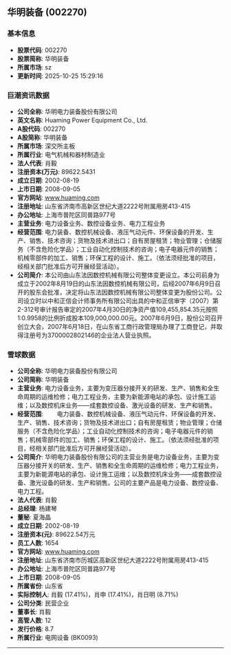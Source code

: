 ## 华明装备 (002270)

### 基本信息

- **股票代码**: 002270
- **股票简称**: 华明装备
- **所属市场**: sz
- **更新时间**: 2025-10-25 15:29:16

### 巨潮资讯数据

- **公司全称**: 华明电力装备股份有限公司
- **英文名称**: Huaming Power Equipment Co., Ltd.
- **A股代码**: 002270
- **A股简称**: 华明装备
- **所属市场**: 深交所主板
- **所属行业**: 电气机械和器材制造业
- **法人代表**: 肖毅
- **注册资本(万元)**: 89622.5431
- **成立日期**: 2002-08-19
- **上市日期**: 2008-09-05
- **官方网站**: www.huaming.com
- **注册地址**: 山东省济南市高新区世纪大道2222号附属用房413-415
- **办公地址**: 上海市普陀区同普路977号
- **主营业务**: 电力设备业务、数控设备业务、电力工程业务
- **经营范围**: 电力装备、数控机械设备、液压气动元件、环保设备的开发、生产、销售、技术咨询；货物及技术进出口；自有房屋租赁；物业管理；仓储服务（不含危险化学品）；工业自动化控制技术的咨询；电子电器元件的销售；机械零部件的加工、销售；环保工程的设计、施工。（依法须经批准的项目，经相关部门批准后方可开展经营活动）。
- **公司简介**: 本公司由山东法因数控机械有限公司整体变更设立。本公司前身为成立于2002年8月19日的山东法因数控机械有限公司，后经2007年6月9日召开的股东会批准，决定将山东法因数控机械有限公司整体变更为股份公司。公司设立时以中和正信会计师事务所有限公司出具的中和正信审字（2007）第2-312号审计报告审定的2007年4月30日的净资产值109,455,854.35元按照1:0.9958的比例折成股本109,000,000.00元。2007年6月9日，股份公司召开创立大会，2007年6月18日，在山东省工商行政管理局办理了工商登记，并取得注册号为3700002802146的企业法人营业执照。

### 雪球数据

- **公司全称**: 华明电力装备股份有限公司
- **公司简称**: 华明装备
- **主营业务**: 电力设备业务，主要为变压器分接开关的研发、生产、销售和全生命周期的运维检修；电力工程业务，主要为新能源电站的承包、设计施工运维；以及数控机床业务——成套数控设备、激光设备的研发、生产和销售。
- **经营范围**: 　　电力装备、数控机械设备、液压气动元件、环保设备的开发、生产、销售、技术咨询；货物及技术进出口；自有房屋租赁；物业管理；仓储服务（不含危险化学品）；工业自动化控制技术的咨询；电子电器元件的销售；机械零部件的加工、销售；环保工程的设计、施工。（依法须经批准的项目，经相关部门批准后方可开展经营活动）。
- **公司简介**: 华明电力装备股份有限公司的主营业务是电力设备业务，主要为变压器分接开关的研发、生产、销售和全生命周期的运维检修；电力工程业务，主要为新能源电站的承包、设计施工运维；以及数控机床业务——成套数控设备、激光设备的研发、生产和销售。公司的主要产品是电力设备、数控设备、电力工程。
- **法人代表**: 肖毅
- **总经理**: 杨建琴
- **董秘**: 夏海晶
- **成立日期**: 2002-08-19
- **注册资本(元)**: 89622.54万元
- **员工人数**: 1654
- **官方网站**: www.huaming.com
- **注册地址**: 山东省济南市历城区高新区世纪大道2222号附属用房413-415
- **办公地址**: 上海市普陀区同普路977号
- **上市日期**: 2008-09-05
- **所属省份**: 山东省
- **实际控制人**: 肖毅 (17.41%)，肖申 (17.41%)，肖日明 (8.71%)
- **公司分类**: 民营企业
- **董事长**: 肖毅
- **高管人数**: 12
- **发行价格**: 8.7
- **所属行业**: 电网设备 (BK0093)

---